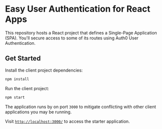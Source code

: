 # Easy User Authentication for React Apps

This repository hosts a React project that defines a Single-Page Application (SPA). You'll secure access to some of its routes using Auth0 User Authentication.

## Get Started

Install the client project dependencies:

```bash
npm install
```

Run the client project:

```bash
npm start
```

The application runs by on port `3000` to mitigate conflicting with other client applications you may be running.

Visit [`http://localhost:3000/`](http://localhost:3000/) to access the starter application.
